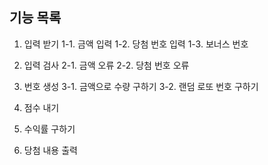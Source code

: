 ## 기능 목록
1. 입력 받기
1-1. 금액 입력
1-2. 당첨 번호 입력
1-3. 보너스 번호

2. 입력 검사
2-1. 금액 오류
2-2. 당첨 번호 오류

3. 번호 생성
3-1. 금액으로 수량 구하기
3-2. 랜덤 로또 번호 구하기

4. 점수 내기

5. 수익률 구하기

5. 당첨 내용 출력
